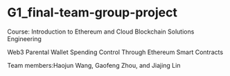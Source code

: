# G1_final-team-group-project
Course: Introduction to Ethereum and Cloud Blockchain Solutions Engineering

Web3 Parental Wallet Spending Control Through   Ethereum Smart Contracts

Team members:Haojun Wang, Gaofeng Zhou, and Jiajing Lin
